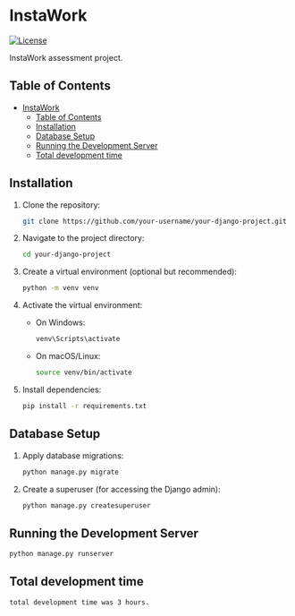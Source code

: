 # InstaWork

[![License](https://img.shields.io/badge/license-MIT-blue.svg)](LICENSE.md)

InstaWork assessment project.

## Table of Contents

- [InstaWork](#instawork)
  - [Table of Contents](#table-of-contents)
  - [Installation](#installation)
  - [Database Setup](#database-setup)
  - [Running the Development Server](#running-the-development-server)
  - [Total development time](#total-development-time)

## Installation

1. Clone the repository:

    ```bash
    git clone https://github.com/your-username/your-django-project.git
    ```

2. Navigate to the project directory:

    ```bash
    cd your-django-project
    ```

3. Create a virtual environment (optional but recommended):

    ```bash
    python -m venv venv
    ```

4. Activate the virtual environment:

    - On Windows:

        ```bash
        venv\Scripts\activate
        ```

    - On macOS/Linux:

        ```bash
        source venv/bin/activate
        ```

5. Install dependencies:

    ```bash
    pip install -r requirements.txt
    ```

## Database Setup

1. Apply database migrations:

    ```bash
    python manage.py migrate
    ```

2. Create a superuser (for accessing the Django admin):

    ```bash
    python manage.py createsuperuser
    ```

## Running the Development Server

```bash
python manage.py runserver
```

## Total development time

```bash
total development time was 3 hours.
```


